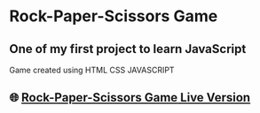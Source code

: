 # **Rock-Paper-Scissors Game**

**One of my first project to learn JavaScript**
--

Game created using HTML CSS JAVASCRIPT


🌐  [**Rock-Paper-Scissors Game**  Live Version](https://marekkabala1.github.io/Rock-Paper-Scissors/game.html)
--
